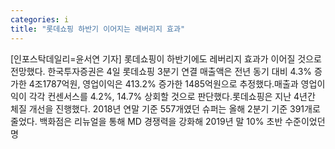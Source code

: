 ```yaml
---
categories: i
title: "롯데쇼핑 하반기 이어지는 레버리지 효과"
---
```

[인포스탁데일리=윤서연 기자] 롯데쇼핑이 하반기에도 레버리지 효과가 이어질 것으로 전망했다. 한국투자증권은 4일 롯데쇼핑 3분기 연결 매출액은 전년 동기 대비 4.3% 증가한 4조1787억원, 영업이익은 413.2% 증가한 1485억원으로 추정했다.매출과 영업이익이 각각 컨센서스를 4.2%, 14.7% 상회할 것으로 판단했다.롯데쇼핑은 지난 4년간 체질 개선을 진행했다. 2018년 연말 기준 557개였던 슈퍼는 올해 2분기 기준 391개로 줄었다. 백화점은 리뉴얼을 통해 MD 경쟁력을 강화해 2019년 말 10% 초반 수준이었던 명